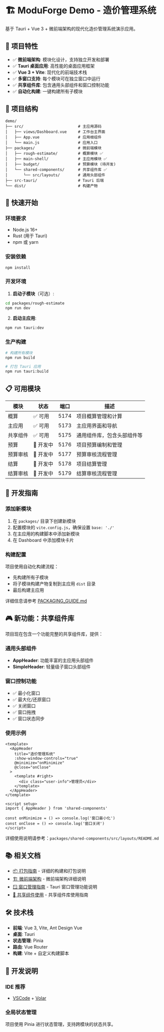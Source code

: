 # 🏗️ ModuForge Demo - 造价管理系统

基于 Tauri + Vue 3 + 微前端架构的现代化造价管理系统演示应用。

## 🎯 项目特性

- ✅ **微前端架构**: 模块化设计，支持独立开发和部署
- ✅ **Tauri 桌面应用**: 高性能的桌面应用框架
- ✅ **Vue 3 + Vite**: 现代化的前端技术栈
- ✅ **多窗口支持**: 每个模块可在独立窗口中运行
- ✅ **共享组件库**: 包含通用头部组件和窗口控制功能
- ✅ **自动化构建**: 一键构建所有子模块

## 📁 项目结构

```
demo/
├── src/                        # 主应用源码
│   ├── views/Dashboard.vue     # 工作台主界面
│   ├── App.vue                 # 应用根组件
│   └── main.js                 # 应用入口
├── packages/                   # 微前端模块
│   ├── rough-estimate/         # 概算模块 ✅
│   ├── main-shell/             # 主应用模块 ✅
│   ├── budget/                 # 预算模块 (待开发)
│   └── shared-components/      # 共享组件库 ✅
│       └── src/layouts/        # 通用头部组件
├── src-tauri/                  # Tauri 后端
└── dist/                       # 构建产物
```

## 🚀 快速开始

### 环境要求

- Node.js 16+
- Rust (用于 Tauri)
- npm 或 yarn

### 安装依赖

```bash
npm install
```

### 开发环境

1. **启动子模块**（可选）:
```bash
cd packages/rough-estimate
npm run dev
```

2. **启动主应用**:
```bash
npm run tauri:dev
```

### 生产构建

```bash
# 构建所有模块
npm run build

# 打包 Tauri 应用
npm run tauri:build
```

## 📋 可用模块

| 模块 | 状态 | 端口 | 描述 |
|------|------|------|------|
| 概算 | ✅ 可用 | 5174 | 项目概算管理和计算 |
| 主应用 | ✅ 可用 | 5173 | 主应用界面和导航 |
| 共享组件 | ✅ 可用 | 5175 | 通用组件库，包含头部组件等 |
| 预算 | 🔄 开发中 | 5176 | 项目预算编制和管理 |
| 预算审核 | 🔄 开发中 | 5177 | 预算审核流程管理 |
| 结算 | 🔄 开发中 | 5178 | 项目结算管理 |
| 结算审核 | 🔄 开发中 | 5179 | 结算审核流程管理 |

## 🔧 开发指南

### 添加新模块

1. 在 `packages/` 目录下创建新模块
2. 配置模块的 `vite.config.js`，确保设置 `base: './'`
3. 在主应用的构建脚本中添加新模块
4. 在 Dashboard 中添加模块卡片

### 构建配置

项目使用自动化构建流程：
- 先构建所有子模块
- 将子模块构建产物复制到主应用 `dist` 目录
- 最后构建主应用

详细信息请参考 [PACKAGING_GUIDE.md](./PACKAGING_GUIDE.md)

## 🎮 新功能：共享组件库

项目现在包含一个功能完整的共享组件库，提供：

### 通用头部组件

- **AppHeader**: 功能丰富的主应用头部组件
- **SimpleHeader**: 轻量级子窗口头部组件

### 窗口控制功能

- ✅ 最小化窗口
- ✅ 最大化/还原窗口
- ✅ 关闭窗口
- ✅ 窗口拖拽
- ✅ 窗口状态同步

### 使用示例

```vue
<template>
  <AppHeader
    title="造价管理系统"
    :show-window-controls="true"
    @minimize="onMinimize"
    @close="onClose"
  >
    <template #right>
      <div class="user-info">管理员</div>
    </template>
  </AppHeader>
</template>

<script setup>
import { AppHeader } from 'shared-components'

const onMinimize = () => console.log('窗口最小化')
const onClose = () => console.log('窗口关闭')
</script>
```

详细使用说明请参考：`packages/shared-components/src/layouts/README.md`

## 📚 相关文档

- [📦 打包指南](./PACKAGING_GUIDE.md) - 详细的构建和打包说明
- [🏗️ 微前端架构](./README_MICROFRONTEND.md) - 微前端架构详细说明
- [🪟 窗口管理指南](./WINDOW_MANAGEMENT_GUIDE.md) - Tauri 窗口管理功能说明
- [🧩 共享组件使用](./packages/shared-components/src/layouts/README.md) - 共享组件库使用指南

## 🛠️ 技术栈

- **前端**: Vue 3, Vite, Ant Design Vue
- **桌面**: Tauri
- **状态管理**: Pinia
- **路由**: Vue Router
- **构建**: Vite + 自定义构建脚本

## 📝 开发说明

### IDE 推荐

- [VSCode](https://code.visualstudio.com/) + [Volar](https://marketplace.visualstudio.com/items?itemName=Vue.volar)

### 全局状态管理

项目使用 Pinia 进行状态管理，支持跨模块的状态共享。
